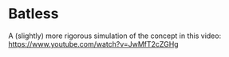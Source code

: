 # Batless
A (slightly) more rigorous simulation of the concept in this video: https://www.youtube.com/watch?v=JwMfT2cZGHg
